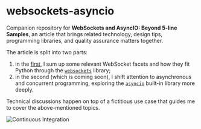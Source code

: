 # websockets-asyncio

Companion repository for **WebSockets and AsyncIO: Beyond 5-line Samples**, an article that brings
related technology, design tips, programming libraries, and quality assurance matters together.

The article is split into two parts:
1. in the [first](https://medium.com/better-programming/websockets-and-asyncio-beyond-5-line-samples-part-1-ddf8699a18ce),
   I sum up some relevant WebSocket facets and how they fit Python through the [`websockets`](https://github.com/aaugustin/websockets)
   library;
1. in the second (which is coming soon), I shift attention to asynchronous and concurrent
   programming, exploring the [`asyncio`](https://docs.python.org/3.8/library/asyncio.html)
   built-in library more deeply.

Technical discussions happen on top of a fictitious use case that guides me to cover the
above-mentioned topics.

![Continuous
Integration](https://github.com/ricardolsmendes/websockets-asyncio/workflows/Continuous%20Integration/badge.svg?branch=main)
